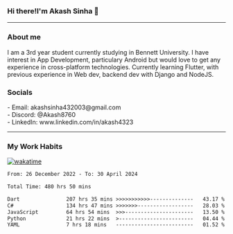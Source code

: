 <h3>Hi there!I'm Akash Sinha 👋</h3>

--- 

<h3>About me</h3>
I am a 3rd year student currently studying in Bennett University. I have interest in App Development, particulary Android but would love to get any experience in cross-platform technologies. Currently learning Flutter, with previous experience in Web dev, backend dev with Django and NodeJS.

<h3>Socials</h3>
 - Email: akashsinha432003@gmail.com<br>
 - Discord: @Akash8760<br>
 - LinkedIn: www.linkedin.com/in/akash4323<br>


---

<h3>My Work Habits</h3>

[![wakatime](https://wakatime.com/badge/user/938b2951-49cf-4810-9b9e-c17cde3d3343.svg)](https://wakatime.com/@938b2951-49cf-4810-9b9e-c17cde3d3343)

<!--START_SECTION:waka-->

```txt
From: 26 December 2022 - To: 30 April 2024

Total Time: 480 hrs 50 mins

Dart               207 hrs 35 mins >>>>>>>>>>>--------------   43.17 %
C#                 134 hrs 47 mins >>>>>>>------------------   28.03 %
JavaScript         64 hrs 54 mins  >>>----------------------   13.50 %
Python             21 hrs 22 mins  >------------------------   04.44 %
YAML               7 hrs 18 mins   -------------------------   01.52 %
```

<!--END_SECTION:waka-->

